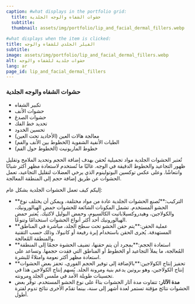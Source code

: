 ```yaml
---
caption: #what displays in the portfolio grid:
  title: حشوات الشفاه والوجه الجلدية
  subtitle: 
  thumbnail: assets/img/portfolio/lip_and_facial_dermal_fillers.webp
  
#what displays when the item is clicked:
title: الفيلر الجلدي للشفاه والوجه
subtitle: 
image: assets/img/portfolio/lip_and_facial_dermal_fillers.webp
alt: حشوات جلدية للشفاه والوجه
lang: ar
page_id: lip_and_facial_dermal_fillers
---
```

### حشوات الشفاه والوجه الجلدية

- تكبير الشفاه
- حشوات الأنف
- حشوات الصدغ
- تحديد خط الفك
- تحسين الخدود
- معالجة هالات العين (الأخاديد تحت العين)
- الطيات الأنفية الشفوية (الخطوط بين الأنف والفم)
- خطوط الماريونيت (الخطوط حول الفم)

تُعتبر الحشوات الجلدية مواد تجميلية تُحقن بهدف إضافة الحجم وتحديد الملامح وتقليل ظهور التجاعيد والخطوط الدقيقة في الوجه. غالبًا ما تُستخدم لاستعادة مظهر أكثر شبابًا وانتعاشًا. وعلى عكس توكسين البوتولينوم الذي يرخي العضلات لتقليل التجاعيد، تعمل الحشوات عن طريق إضافة حجم إلى المنطقة المعالجة.

إليكم كيف تعمل الحشوات الجلدية بشكل عام:

- **التركيب:**تُصنع الحشوات الجلدية عادة من مواد مختلفة، ويمكن أن يختلف نوع الحشو المستخدم. تشمل المكونات الشائعة للحشوات حمض الهيالورونيك، والكولاجين، وهيدروكسيلاباتيت الكالسيوم، وحمض البوليل لاكتيك. يُعتبر حمض الهيالورونيك أحد أكثر أنواع الحشوات استخدامًا وتنوعًا.
- **عملية الحقن:**يتم حقن الحشو تحت سطح الجلد، مباشرة في المناطق المستهدفة. يُجرى الحقن باستخدام إبرة رفيعة أو كانيولا، وذلك حسب التقنية والمنطقة المُعالجة.
- **استعادة الحجم:**بمجرد أن يتم حقنها، تضيف الحشوة حجمًا إلى المنطقة المُعالجة، ما يملأ التجاعيد أو الخطوط أو المناطق التي فقدت حجمها. وتساعد على استعادة مظهر أكثر نعومة وامتلاءً للبشرة.
- **تحفيز إنتاج الكولاجين:**بالإضافة إلى توفير الحجم الفوري، تحفز بعض الحشوات إنتاج الكولاجين، وهو بروتين يدعم بنية ومرونة الجلد. يُسهم إنتاج الكولاجين هذا في تحسينات طويلة الأمد في ملمس الجلد ومرونته.
- **مدة الآثار:**
  تتفاوت مدة آثار الحشوات بناءً على نوع الحشو المستخدم. توفِّر بعض الحشوات نتائج مؤقتة تستمر لعدة أشهر إلى سنة، بينما تقدّم الأخرى نتائج تدوم لفترة أطول.
